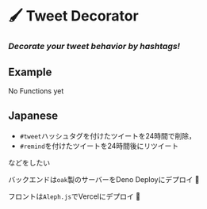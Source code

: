 # 🖌 Tweet Decorator

### _Decorate your tweet behavior by hashtags!_

## Example

No Functions yet

## Japanese

- `#tweet`ハッシュタグを付けたツイートを24時間で削除，
- `#remind`を付けたツイートを24時間後にリツイート

などをしたい  

バックエンドは`oak`製のサーバーをDeno Deployにデプロイ 🦕  

フロントは`Aleph.js`でVercelにデプロイ 🦖  

